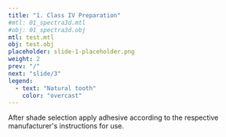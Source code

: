 ```yaml
---
title: "1. Class IV Preparation"
#mtl: 01_spectra3d.mtl
#obj: 01_spectra3d.obj
mtl: test.mtl
obj: test.obj
placeholder: slide-1-placeholder.png
weight: 2
prev: "/"
next: "slide/3"
legend:
  - text: "Natural tooth"
    color: "overcast"
---
```


After shade selection apply adhesive according to the respective manufacturer's
<span class="seafoam">instructions</span> for use.
<!--more-->
